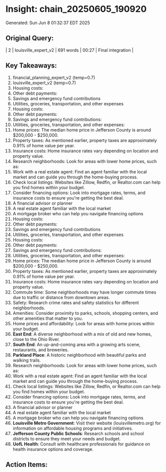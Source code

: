 # Insight: chain_20250605_190920
Generated: Sun Jun  8 01:32:37 EDT 2025

## Original Query:
| 2 | louisville_expert_v2 | 691 words | 00:27 | Final integration |

## Key Takeaways:
1. financial_planning_expert_v2 (temp=0.7)
2. louisville_expert_v2 (temp=0.7)
1. Housing costs:
2. Other debt payments:
3. Savings and emergency fund contributions
4. Utilities, groceries, transportation, and other expenses
1. Housing costs:
2. Other debt payments:
3. Savings and emergency fund contributions:
4. Utilities, groceries, transportation, and other expenses:
1. Home prices: The median home price in Jefferson County is around $200,000 - $250,000.
2. Property taxes: As mentioned earlier, property taxes are approximately 0.91% of home value per year.
3. Insurance costs: Home insurance rates vary depending on location and property value.
1. Research neighborhoods: Look for areas with lower home prices, such as:
2. Work with a real estate agent: Find an agent familiar with the local market and can guide you through the home-buying process.
3. Check local listings: Websites like Zillow, Redfin, or Realtor.com can help you find homes within your budget.
4. Consider financing options: Look into mortgage rates, terms, and insurance costs to ensure you're getting the best deal.
1. A financial advisor or planner
2. A real estate agent familiar with the local market
3. A mortgage broker who can help you navigate financing options
1. Housing costs:
2. Other debt payments:
3. Savings and emergency fund contributions
4. Utilities, groceries, transportation, and other expenses
1. Housing costs:
2. Other debt payments:
3. Savings and emergency fund contributions:
4. Utilities, groceries, transportation, and other expenses:
1. Home prices: The median home price in Jefferson County is around $200,000 - $250,000.
2. Property taxes: As mentioned earlier, property taxes are approximately 0.91% of home value per year.
3. Insurance costs: Home insurance rates vary depending on location and property value.
1. Commute time: Some neighborhoods may have longer commute times due to traffic or distance from downtown areas.
2. Safety: Research crime rates and safety statistics for different neighborhoods.
3. Amenities: Consider proximity to parks, schools, shopping centers, and other amenities that matter to you.
4. Home prices and affordability: Look for areas with home prices within your budget.
1. **East End**: A diverse neighborhood with a mix of old and new homes, close to the Ohio River.
2. **South End**: An up-and-coming area with a growing arts scene, restaurants, and breweries.
3. **Parkland Place**: A historic neighborhood with beautiful parks and walking trails.
1. Research neighborhoods: Look for areas with lower home prices, such as:
2. Work with a real estate agent: Find an agent familiar with the local market and can guide you through the home-buying process.
3. Check local listings: Websites like Zillow, Redfin, or Realtor.com can help you find homes within your budget.
4. Consider financing options: Look into mortgage rates, terms, and insurance costs to ensure you're getting the best deal.
1. A financial advisor or planner
2. A real estate agent familiar with the local market
3. A mortgage broker who can help you navigate financing options
1. **Louisville Metro Government**: Visit their website (louisvillemetro.org) for information on affordable housing programs and initiatives.
2. **Jefferson County Public Schools**: Research schools and school districts to ensure they meet your needs and budget.
3. **UofL Health**: Consult with healthcare professionals for guidance on health insurance options and coverage.

## Action Items:
